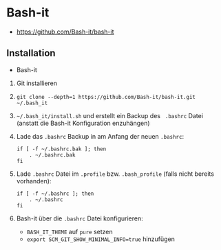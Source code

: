 # Bash-it

+   <https://github.com/Bash-it/bash-it>



## Installation

+	Bash-it

<!---->

1.	Git installieren
2.	`git clone --depth=1 https://github.com/Bash-it/bash-it.git ~/.bash_it`
3.	`~/.bash_it/install.sh` und erstellt ein Backup des ` .bashrc` Datei (anstatt die Bash-it Konfiguration enzuhängen)
4.	Lade das `.bashrc` Backup in am Anfang der neuen `.bashrc`:
	
		if [ -f ~/.bashrc.bak ]; then
			. ~/.bashrc.bak
		fi
5.	Lade `.bashrc` Datei im `.profile` bzw. `.bash_profile` (falls nicht bereits vorhanden):

		if [ -f ~/.bashrc ]; then
			. ~/.bashrc
		fi
6.	Bash-it über die `.bashrc` Datei konfigurieren:

	+	`BASH_IT_THEME` auf `pure` setzen
	+	`export SCM_GIT_SHOW_MINIMAL_INFO=true` hinzufügen